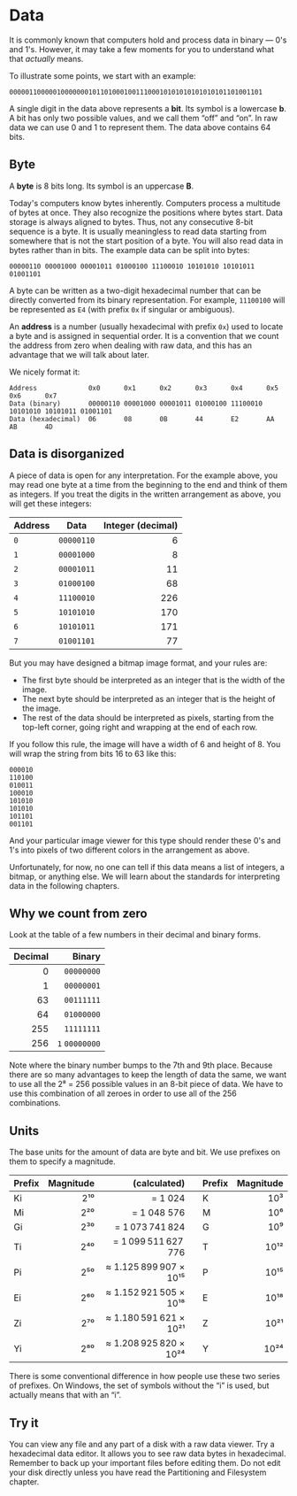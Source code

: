 # Data

It is commonly known that computers hold and process data in binary — 0's and 1's. However, it may take a few moments for you to understand what that *actually* means.

To illustrate some points, we start with an example:

```
0000011000001000000010110100010011100010101010101010101101001101
```

A single digit in the data above represents a **bit**. Its symbol is a lowercase **b**. A bit has only two possible values, and we call them “off” and “on”. In raw data we can use 0 and 1 to represent them. The data above contains 64 bits.

## Byte

A **byte** is 8 bits long. Its symbol is an uppercase **B**.

Today's computers know bytes inherently. Computers process a multitude of bytes at once. They also recognize the positions where bytes start. Data storage is always aligned to bytes. Thus, not any consecutive 8-bit sequence is a byte. It is usually meaningless to read data starting from somewhere that is not the start position of a byte. You will also read data in bytes rather than in bits. The example data can be split into bytes:

```
00000110 00001000 00001011 01000100 11100010 10101010 10101011 01001101
```

A byte can be written as a two-digit hexadecimal number that can be directly converted from its binary representation. For example, `11100100` will be represented as `E4` (with prefix `0x` if singular or ambiguous).

An **address** is a number (usually hexadecimal with prefix `0x`) used to locate a byte and is assigned in sequential order. It is a convention that we count the address from zero when dealing with raw data, and this has an advantage that we will talk about later.

We nicely format it:

```
Address             0x0      0x1      0x2      0x3      0x4      0x5      0x6      0x7
Data (binary)       00000110 00001000 00001011 01000100 11100010 10101010 10101011 01001101
Data (hexadecimal)  06       08       0B       44       E2       AA       AB       4D
```

## Data is disorganized

A piece of data is open for any interpretation. For the example above, you may read one byte at a time from the beginning to the end and think of them as integers. If you treat the digits in the written arrangement as above, you will get these integers:

| Address | Data | Integer (decimal) |
| ------- | ----- | ----:|
| `0` | `00000110` | 6 |
| `1` | `00001000` | 8 |
|`2`|`00001011`|11|
|`3`|`01000100`|68|
|`4`|`11100010`|226|
|`5`|`10101010`|170|
|`6`|`10101011`|171|
|`7`|`01001101`|77|

But you may have designed a bitmap image format, and your rules are:

- The first byte should be interpreted as an integer that is the width of the image.
- The next byte should be interpreted as an integer that is the height of the image.
- The rest of the data should be interpreted as pixels, starting from the top-left corner, going right and wrapping at the end of each row.

If you follow this rule, the image will have a width of 6 and height of 8. You will wrap the string from bits 16 to 63 like this:

```
000010
110100
010011
100010
101010
101010
101101
001101
```

And your particular image viewer for this type should render these 0's and 1's into pixels of two different colors in the arrangement as above.

Unfortunately, for now, no one can tell if this data means a list of integers, a bitmap, or anything else. We will learn about the standards for interpreting data in the following chapters.

## Why we count from zero

Look at the table of a few numbers in their decimal and binary forms.

| Decimal | Binary         |
| -------:| --------------:|
| 0       | `00000000`     |
| 1       | `00000001`     |
| 63      | `00111111`     |
| 64      | `01000000`     |
| 255     | `11111111`     |
| 256     | `1` `00000000` |

Note where the binary number bumps to the 7th and 9th place. Because there are so many advantages to keep the length of data the same, we want to use all the 2⁸ = 256 possible values in an 8-bit piece of data. We have to use this combination of all zeroes in order to use all of the 256 combinations.

## Units

The base units for the amount of data are byte and bit. We use prefixes on them to specify a magnitude.

| Prefix | Magnitude |           (calculated) |      | Prefix | Magnitude |
| ------ | --------: | ---------------------: | - | ------ | --------: |
| Ki     |       2¹⁰ |                = 1 024 |      | K      |       10³ |
| Mi     |       2²⁰ |            = 1 048 576 |      | M      |       10⁶ |
| Gi     |       2³⁰ |        = 1 073 741 824 |      | G      |       10⁹ |
| Ti     |       2⁴⁰ |    = 1 099 511 627 776 |      | T      |      10¹² |
| Pi     |       2⁵⁰ | ≈ 1.125 899 907 × 10¹⁵ |      | P      |      10¹⁵ |
| Ei     |       2⁶⁰ | ≈ 1.152 921 505 × 10¹⁸ |      | E      |      10¹⁸ |
| Zi     |       2⁷⁰ | ≈ 1.180 591 621 × 10²¹ |      | Z      |      10²¹ |
| Yi     |       2⁸⁰ | ≈ 1.208 925 820 × 10²⁴ |      | Y      |      10²⁴ |

There is some conventional difference in how people use these two series of prefixes. On Windows, the set of symbols without the “i” is used, but actually means that with an “i”.

## Try it

You can view any file and any part of a disk with a raw data viewer. Try a hexadecimal data editor. It allows you to see raw data bytes in hexadecimal. Remember to back up your important files before editing them. Do not edit your disk directly unless you have read the Partitioning and Filesystem chapter.